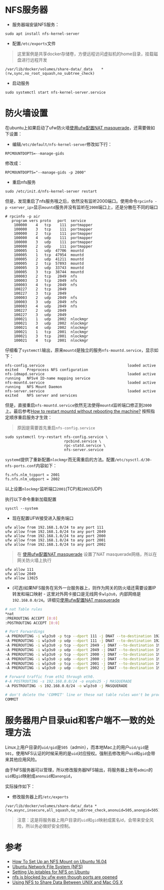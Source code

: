 # NFS服务器

* 服务器端安装NFS服务：

```
sudo apt install nfs-kernel-server
```

* 配置`/etc/exports`文件

> 这里案例是共享docker存储卷，方便远程访问虚拟机的home目录，挂载磁盘进行远程开发

```
/var/lib/docker/volumes/share-data/_data    *(rw,sync,no_root_squash,no_subtree_check)
```

* 启动服务

```
sudo systemctl start nfs-kernel-server.service
```

# 防火墙设置

在ubuntu上如果启动了ufw防火墙[使用ufw配置NAT masquerade](../../os/linux/network/firewall/ufw/nat_masquerade_in_ufw)，还需要做如下设置：

* 编辑`/etc/default/nfs-kernel-server`修改如下行：

```
RPCMOUNTDOPTS=--manage-gids
```

修改成：

```
RPCMOUNTDOPTS="--manage-gids -p 2000"
```

* 重启nfs服务

```
sudo /etc/init.d/nfs-kernel-server restart
```

但是，发现重启了nfs服务哦之后，依然没有监听2000端口。使用命令`rpcinfo -p <server_ip>`显示`mountd`服务并没有监听在`2000`端口上，还是分散在不同的端口

```
# rpcinfo -p air
   program vers proto   port  service
    100000    4   tcp    111  portmapper
    100000    3   tcp    111  portmapper
    100000    2   tcp    111  portmapper
    100000    4   udp    111  portmapper
    100000    3   udp    111  portmapper
    100000    2   udp    111  portmapper
    100005    1   udp  47706  mountd
    100005    1   tcp  47954  mountd
    100005    2   udp  41211  mountd
    100005    2   tcp  57893  mountd
    100005    3   udp  33743  mountd
    100005    3   tcp  38744  mountd
    100003    2   tcp   2049  nfs
    100003    3   tcp   2049  nfs
    100003    4   tcp   2049  nfs
    100227    2   tcp   2049
    100227    3   tcp   2049
    100003    2   udp   2049  nfs
    100003    3   udp   2049  nfs
    100003    4   udp   2049  nfs
    100227    2   udp   2049
    100227    3   udp   2049
    100021    1   udp   2002  nlockmgr
    100021    3   udp   2002  nlockmgr
    100021    4   udp   2002  nlockmgr
    100021    1   tcp   2001  nlockmgr
    100021    3   tcp   2001  nlockmgr
    100021    4   tcp   2001  nlockmgr
```

仔细看了`systemctl`输出，原来`mountd`是独立的服务`nfs-mountd.service`，显示如下：

```
nfs-config.service                                      loaded active exited    Preprocess NFS configuration
nfs-idmapd.service                                      loaded active running   NFSv4 ID-name mapping service
nfs-mountd.service                                      loaded active running   NFS Mount Daemon
nfs-server.service                                      loaded active exited    NFS server and services
```

但是，直接重启`nfs-mountd.service`依然无法使得`mountd`监听端口修正到`2000`上。最后参考[How to restart mountd without rebooting the machine?](https://askubuntu.com/questions/944054/how-to-restart-mountd-without-rebooting-the-machine/1017531#1017531) 按照指定顺序重启服务才生效：

> 原因是需要首先重启`nfs-config.service`

```
sudo systemctl try-restart nfs-config.service \
                           rpcbind.service \
                           rpc-statd.service \
                           nfs-server.service
```

`systemd`提供了重新配置`nlockmgr`而无需重启的方法。配置`/etc/sysctl.d/30-nfs-ports.conf`内容如下：

```
fs.nfs.nlm_tcpport = 2001
fs.nfs.nlm_udpport = 2002
```

以上设置`nlockmgr`监听端口`2001`(TCP)和`2002`(UDP)

执行以下命令重新加载配置

```
sysctl --system
```

* 现在配置UFW接受进入服务端口

```
ufw allow from 192.168.1.0/24 to any port 111
ufw allow from 192.168.1.0/24 to any port 2049
ufw allow from 192.168.1.0/24 to any port 2000
ufw allow from 192.168.1.0/24 to any port 2001
ufw allow from 192.168.1.0/24 to any port 2002
```

> 在 [使用ufw配置NAT masquerade](../../os/linux/network/firewall/ufw/nat_masquerade_in_ufw) 设置了NAT masquerade网络，所以在网关防火墙上执行

```
ufw allow 111
ufw allow 2049
ufw allow 13025
```

* (可选)如果NFS服务在另外一台服务器上，则作为网关的防火墙还需要设置IP转发和端口映射 - 这里对外网卡接口是无线网卡`wlp3s0`，内部网络是`192.168.0.0/24`。详细见[使用ufw配置NAT masquerade](../../os/linux/network/firewall/ufw/nat_masquerade_in_ufw)

```bash
# nat Table rules
*nat
:PREROUTING ACCEPT [0:0]
:POSTROUTING ACCEPT [0:0]

# Port Forwardings
-A PREROUTING -i wlp3s0 -p tcp --dport 111 -j DNAT --to-destination 192.168.0.2
-A PREROUTING -i wlp3s0 -p udp --dport 111 -j DNAT --to-destination 192.168.0.2
-A PREROUTING -i wlp3s0 -p tcp --dport 2049 -j DNAT --to-destination 192.168.0.2
-A PREROUTING -i wlp3s0 -p udp --dport 2049 -j DNAT --to-destination 192.168.0.2
-A PREROUTING -i wlp3s0 -p tcp --dport 2000 -j DNAT --to-destination 192.168.0.2
-A PREROUTING -i wlp3s0 -p udp --dport 2000 -j DNAT --to-destination 192.168.0.2
-A PREROUTING -i wlp3s0 -p tcp --dport 2001 -j DNAT --to-destination 192.168.0.2
-A PREROUTING -i wlp3s0 -p udp --dport 2002 -j DNAT --to-destination 192.168.0.2

# Forward traffic from eth1 through eth0.
#-A POSTROUTING -s 192.168.0.0/24 -o enp0s25 -j MASQUERADE
-A POSTROUTING -s 192.168.0.0/24 -o wlp3s0 -j MASQUERADE

# don't delete the 'COMMIT' line or these nat table rules won't be processed
COMMIT
```

# 服务器用户目录uid和客户端不一致的处理方法

Linux上用户目录的`uid/gid`是`505`（admin），而本地Mac上的用户`uid/gid`是`501`，使用NFS认证的时候采用的是`uid`对应授权。强制去修改用户`uid`和`gid`会带来其他应用风险。

由于NFS服务器可以管理，所以修改服务器NFS输出，将服务器上账号`admin`的`uid`和`gid`映射成`anonuid`和`anongid`，

实际操作如下：

* 修改服务器上的`/etc/exports`

```
/var/lib/docker/volumes/share-data/_data *(rw,async,insecure,all_squash,no_subtree_check,anonuid=505,anongid=505)
```

> 注意：这是将服务器上用户目录的`uid`和`gid`映射成匿名id，会带来安全风险，所以务必做好安全控制。

# 参考

* [How To Set Up an NFS Mount on Ubuntu 16.04](https://www.digitalocean.com/community/tutorials/how-to-set-up-an-nfs-mount-on-ubuntu-16-04)
* [Ubuntu Network File System (NFS)](https://help.ubuntu.com/lts/serverguide/network-file-system.html)
* [Setting Up iptables for NFS on Ubuntu](https://www.peterbeard.co/blog/post/setting-up-iptables-for-nfs-on-ubuntu/)
* [nfs is blocked by ufw even though ports are opened](https://askubuntu.com/questions/103910/nfs-is-blocked-by-ufw-even-though-ports-are-opened)
* [Using NFS to Share Data Between UNIX and Mac OS X](http://blog.fosketts.net/2015/03/20/using-nfs-to-share-data-between-unix-and-mac-os-x/)
